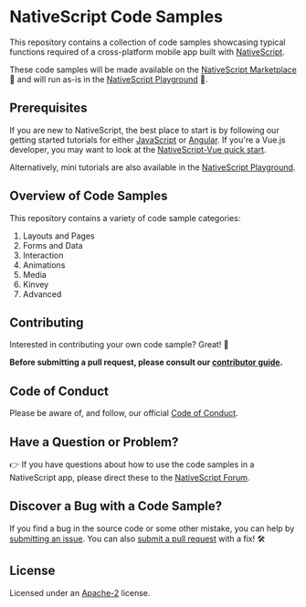 # NativeScript Code Samples

This repository contains a collection of code samples showcasing typical functions required of a cross-platform mobile app built with [NativeScript](https://www.nativescript.org/).

These code samples will be made available on the [NativeScript Marketplace](https://market.nativescript.org/?tab=samples) 🏪 and will run as-is in the [NativeScript Playground](https://play.nativescript.org/) 🤸.

## Prerequisites

If you are new to NativeScript, the best place to start is by following our getting started tutorials for either [JavaScript](http://docs.nativescript.org/tutorial/chapter-0) or [Angular](http://docs.nativescript.org/angular/tutorial/ng-chapter-0). If you're a Vue.js developer, you may want to look at the [NativeScript-Vue quick start](https://nativescript-vue.org/en/docs/introduction/).

Alternatively, mini tutorials are also available in the [NativeScript Playground](https://play.nativescript.org/).

## Overview of Code Samples

This repository contains a variety of code sample categories:

1. Layouts and Pages
2. Forms and Data
3. Interaction
4. Animations
5. Media
6. Kinvey
7. Advanced

## Contributing

Interested in contributing your own code sample? Great! 🎉

**Before submitting a pull request, please consult our [contributor guide](CONTRIBUTING.md).**

## Code of Conduct

Please be aware of, and follow, our official [Code of Conduct](https://github.com/NativeScript/codeofconduct).

## Have a Question or Problem?

👉 If you have questions about how to use the code samples in a NativeScript app, please direct these to the [NativeScript Forum](https://discourse.nativescript.org/).

## Discover a Bug with a Code Sample?

If you find a bug in the source code or some other mistake, you can help by [submitting an issue](https://github.com/NativeScript/code-samples/issues). You can also [submit a pull request](CONTRIBUTING.md) with a fix! 🛠️

## License

Licensed under an [Apache-2](LICENSE) license.
